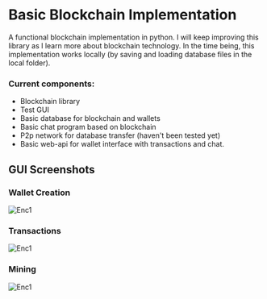 # Basic Blockchain Implementation 

A functional blockchain implementation in python. I will keep improving this library as I learn more about blockchain technology.
In the time being, this implementation works locally (by saving and loading database files in the local folder).

### Current components: 
- Blockchain library
- Test GUI
- Basic database for blockchain and wallets
- Basic chat program based on blockchain
- P2p network for database transfer (haven't been tested yet)
- Basic web-api for wallet interface with transactions and chat.

## GUI Screenshots 

### Wallet Creation
![Enc1](https://github.com/trantorberk/basicblockchain/blob/main/gui-photos/photo1.png)

### Transactions
![Enc1](https://github.com/trantorberk/basicblockchain/blob/main/gui-photos/photo2.png) 

### Mining
![Enc1](https://github.com/trantorberk/basicblockchain/blob/main/gui-photos/photo3.png)
